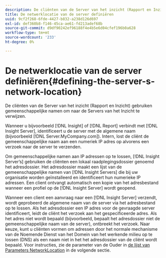 ```yaml
---
description: De cliënten van de Server van het inzicht (Rapport en Inzicht) gebruiken gemeenschappelijke namen om naar de Servers van het Inzicht te verwijzen.
title: De netwerklocatie van de server definiëren
uuid: 9cf2f268-6fde-4427-b832-a238d126d697
exl-id: def360b8-f146-45ca-ae61-fd213adef68b
source-git-commit: d9df90242ef96188f4e4b5e6d04cfef196b0a628
workflow-type: tm+mt
source-wordcount: '233'
ht-degree: 0%

---
```


# De netwerklocatie van de server definiëren{#defining-the-server-s-network-location}

De cliënten van de Server van het inzicht (Rapport en Inzicht) gebruiken gemeenschappelijke namen om naar de Servers van het Inzicht te verwijzen.

Wanneer u bijvoorbeeld [!DNL Insight] of [!DNL Report] verbindt met [!DNL Insight Server], identificeert u de server met de algemene naam (bijvoorbeeld [!DNL Server.MyCompany.com]). Intern, lost de cliënt de gemeenschappelijke naam aan een numeriek IP adres op alvorens een verzoek naar de server te verzenden.

Om gemeenschappelijke namen aan IP adressen op te lossen, [!DNL Insight Server’s] gebruiken de cliënten een lokaal raadplegingsdossier genoemd het adresdossier. Het adresdossier maakt een lijst van de gemeenschappelijke namen van [!DNL Insight Servers] die bij uw organisatie worden geïnstalleerd en identificeert hun numerieke IP adressen. Een client ontvangt automatisch een kopie van het adresbestand wanneer een profiel op de [!DNL Insight Server] wordt geopend.

Wanneer een client een aanvraag naar een [!DNL Insight Server] verzendt, wordt geprobeerd de algemene naam van de server via het adresbestand op te lossen. Als het adresdossier een IP adres voor de gevraagde server identificeert, leidt de cliënt het verzoek aan het gespecificeerde adres. Als het adres niet wordt bepaald (bijvoorbeeld, bepaalt het adresdossier niet de gemeenschappelijke naam van de server), ontbreekt het verzoek. Naar keuze, kunt u cliënten vormen om adressen door het normale mechanisme van de Noemende Dienst van het Domein van het werkende milieu op te lossen (DNS) als een naam niet in het het adresdossier van de cliënt wordt bepaald. Voor instructies, zie de parameter van de Ouder in [de lijst van Parameters NetworkLocation](../../../../../home/c-inst-svr/c-install-ins-svr/t-install-proc-inst-svr-dpu/c-svrs-ntwk-loc/c-ntwk-loc.md#concept-18587827cbd24805801caa86bc816e05) in de volgende sectie.
